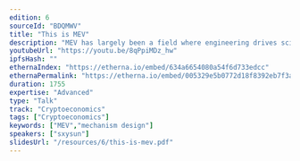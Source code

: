 ```yaml
---
edition: 6
sourceId: "BDQMWV"
title: "This is MEV"
description: "MEV has largely been a field where engineering drives science, it’s now time for science to drive engineering: we present an axiomatic formalization of MEV, the theory based on it, and the new applications that it enables."
youtubeUrl: "https://youtu.be/8qPpiMDz_hw"
ipfsHash: ""
ethernaIndex: "https://etherna.io/embed/634a6654080a54f6d733edcc"
ethernaPermalink: "https://etherna.io/embed/005329e5b0772d18f8392eb7f3a46b94bf5460945986a476e36ec2ba5eeb518d"
duration: 1755
expertise: "Advanced"
type: "Talk"
track: "Cryptoeconomics"
tags: ["Cryptoeconomics"]
keywords: ["MEV","mechanism design"]
speakers: ["sxysun"]
slidesUrl: "/resources/6/this-is-mev.pdf"
---
```

